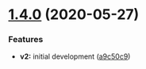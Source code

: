 # [1.4.0](https://github.com/americanexpress/react-seo/compare/v1.3.0...v1.4.0) (2020-05-27)


### Features

* **v2:** initial development ([a9c50c9](https://github.com/americanexpress/react-seo/commit/a9c50c954da8cc7d1712e39386d2269d00bcaa6a))
